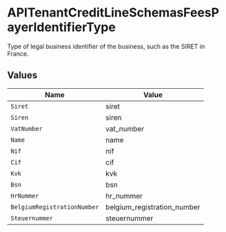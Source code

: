 # APITenantCreditLineSchemasFeesPayerIdentifierType

Type of legal business identifier of the business, such as the SIRET in France.


## Values

| Name                        | Value                       |
| --------------------------- | --------------------------- |
| `Siret`                     | siret                       |
| `Siren`                     | siren                       |
| `VatNumber`                 | vat_number                  |
| `Name`                      | name                        |
| `Nif`                       | nif                         |
| `Cif`                       | cif                         |
| `Kvk`                       | kvk                         |
| `Bsn`                       | bsn                         |
| `HrNummer`                  | hr_nummer                   |
| `BelgiumRegistrationNumber` | belgium_registration_number |
| `Steuernummer`              | steuernummer                |